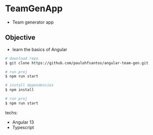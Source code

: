 # TeamGenApp

- Team generator app

## Objective

- learn the basics of Angular

```bash
# download repo
$ git clone https://github.com/paulohfsantos/angular-team-gen.git

# run proj
$ npm run start
```

```bash
# install dependencies
$ npm install

# run proj
$ npm run start
```

techs:
- Angular 13
- Typescript
